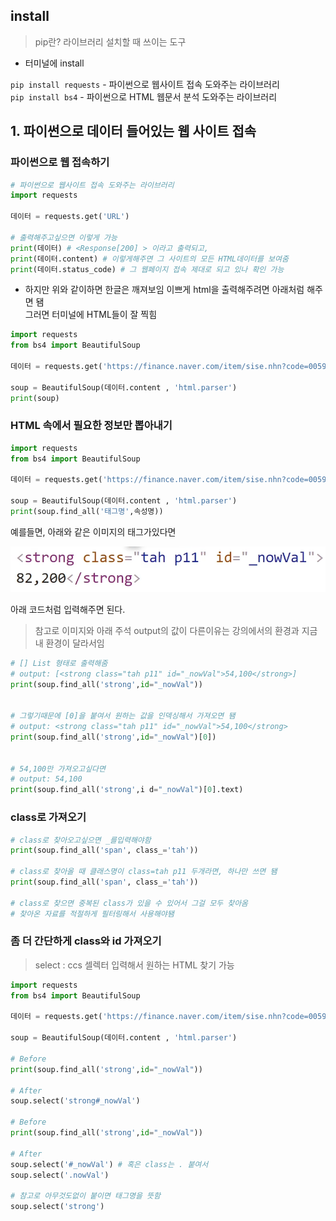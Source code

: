 ## install

> pip란? 라이브러리 설치할 때 쓰이는 도구<br/>

- 터미널에 install

`pip install requests` - 파이썬으로 웹사이트 접속 도와주는 라이브러리 <br/>
`pip install bs4` - 파이썬으로 HTML 웹문서 분석 도와주는 라이브러리

## 1. 파이썬으로 데이터 들어있는 웹 사이트 접속

### 파이썬으로 웹 접속하기

```python
# 파이썬으로 웹사이트 접속 도와주는 라이브러리
import requests

데이터 = requests.get('URL')

# 출력해주고싶으면 이렇게 가능
print(데이터) # <Response[200] > 이라고 출력되고,
print(데이터.content) # 이렇게해주면 그 사이트의 모든 HTML데이터를 보여줌
print(데이터.status_code) # 그 웹페이지 접속 제대로 되고 있나 확인 가능

```

- 하지만 위와 같이하면 한글은 깨져보임 이쁘게 html을 출력해주려면 아래처럼 해주면 됌 <br/>
  그러면 터미널에 HTML들이 잘 찍힘

```python
import requests
from bs4 import BeautifulSoup

데이터 = requests.get('https://finance.naver.com/item/sise.nhn?code=005930')

soup = BeautifulSoup(데이터.content , 'html.parser')
print(soup)
```

### HTML 속에서 필요한 정보만 뽑아내기

```python
import requests
from bs4 import BeautifulSoup

데이터 = requests.get('https://finance.naver.com/item/sise.nhn?code=005930')

soup = BeautifulSoup(데이터.content , 'html.parser')
print(soup.find_all('태그명',속성명))
```

예를들면, 아래와 같은 이미지의 태그가있다면<br/>

![예시이미지](image.png) <br/>

아래 코드처럼 입력해주면 된다.<br/>

> 참고로 이미지와 아래 주석 output의 값이 다른이유는 강의에서의 환경과 지금 내 환경이 달라서임

```python
# [] List 형태로 출력해줌
# output: [<strong class="tah p11" id="_nowVal">54,100</strong>]
print(soup.find_all('strong',id="_nowVal"))


# 그렇기때문에 [0]을 붙여서 원하는 값을 인덱싱해서 가져오면 됌
# output: <strong class="tah p11" id="_nowVal">54,100</strong>
print(soup.find_all('strong',id="_nowVal")[0])


# 54,100만 가져오고싶다면
# output: 54,100
print(soup.find_all('strong',i d="_nowVal")[0].text)
```

### class로 가져오기

```python
# class로 찾아오고싶으면 _를입력해야함
print(soup.find_all('span', class_='tah'))

# class로 찾아올 때 클래스명이 class=tah p11 두개라면, 하나만 쓰면 됌
print(soup.find_all('span', class_='tah'))

# class로 찾으면 중복된 class가 있을 수 있어서 그걸 모두 찾아옴
# 찾아온 자료를 적절하게 필터링해서 사용해야됌
```

### 좀 더 간단하게 class와 id 가져오기

> select : ccs 셀렉터 입력해서 원하는 HTML 찾기 가능

```python
import requests
from bs4 import BeautifulSoup

데이터 = requests.get('https://finance.naver.com/item/sise.nhn?code=005930')

soup = BeautifulSoup(데이터.content , 'html.parser')

# Before
print(soup.find_all('strong',id="_nowVal"))

# After
soup.select('strong#_nowVal')

# Before
print(soup.find_all('strong',id="_nowVal"))

# After
soup.select('#_nowVal') # 혹은 class는 . 붙여서
soup.select('.nowVal')

# 참고로 아무것도없이 붙이면 태그명을 뜻함
soup.select('strong')
```
